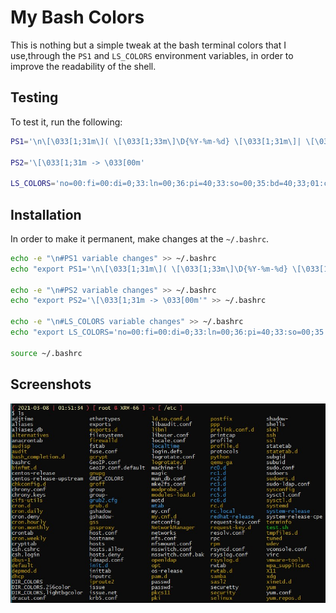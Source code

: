 # My Bash Colors

This is nothing but a simple tweak at the bash terminal colors that I use,through the `PS1` and `LS_COLORS` environment variables, in order to improve the readability of the shell.

## Testing

To test it, run the following:

```bash
PS1='\n\[\033[1;31m\]( \[\033[1;33m\]\D{%Y-%m-%d} \[\033[1;31m\]| \[\033[1;33m\]\t \[\033[1;31m\]) [ \[\033[1;33m\]\u\[\033[1;31m\] @ \[\033[1;33m\]\h\[\033[1;31m\] ] -> [ \[\033[1;33m\]\w\[\033[1;31m\] ]\[\033[00m\]\n\$ '

PS2='\[\033[1;31m -> \033[00m'

LS_COLORS='no=00:fi=00:di=0;33:ln=00;36:pi=40;33:so=00;35:bd=40;33;01:cd=40;33;01:or=01;05;37;41:mi=01;05;37;41:ex=1;32:*.cmd=00;32:*.exe=00;32:*.com=00;32:*.btm=00;32:*.bat=00;32:*.sh=00;32:*.csh=00;32:*.tar=00;31:*.tgz=00;31:*.arj=00;31:*.taz=00;31:*.lzh=00;31:*.zip=00;31:*.z=00;31:*.Z=00;31:*.gz=00;31:*.bz2=00;31:*.bz=00;31:*.tz=00;31:*.rpm=00;31:*.cpio=00;31:*.jpg=00;35:*.gif=00;35:*.bmp=00;35:*.xbm=00;35:*.xpm=00;35:*.png=00;35:*.tif=00;35:'
```

## Installation

In order to make it permanent, make changes at the `~/.bashrc`.

```bash
echo -e "\n#PS1 variable changes" >> ~/.bashrc
echo "export PS1='\n\[\033[1;31m\]( \[\033[1;33m\]\D{%Y-%m-%d} \[\033[1;31m\]| \[\033[1;33m\]\t \[\033[1;31m\]) [ \[\033[1;33m\]\u\[\033[1;31m\] @ \[\033[1;33m\]\h\[\033[1;31m\] ] -> [ \[\033[1;33m\]\w\[\033[1;31m\] ]\[\033[00m\]\n\$ '" >> ~/.bashrc

echo -e "\n#PS2 variable changes" >> ~/.bashrc
echo "export PS2='\[\033[1;31m -> \033[00m'" >> ~/.bashrc

echo -e "\n#LS_COLORS variable changes" >> ~/.bashrc
echo "export LS_COLORS='no=00:fi=00:di=0;33:ln=00;36:pi=40;33:so=00;35:bd=40;33;01:cd=40;33;01:or=01;05;37;41:mi=01;05;37;41:ex=1;32:*.cmd=00;32:*.exe=00;32:*.com=00;32:*.btm=00;32:*.bat=00;32:*.sh=00;32:*.csh=00;32:*.tar=00;31:*.tgz=00;31:*.arj=00;31:*.taz=00;31:*.lzh=00;31:*.zip=00;31:*.z=00;31:*.Z=00;31:*.gz=00;31:*.bz2=00;31:*.bz=00;31:*.tz=00;31:*.rpm=00;31:*.cpio=00;31:*.jpg=00;35:*.gif=00;35:*.bmp=00;35:*.xbm=00;35:*.xpm=00;35:*.png=00;35:*.tif=00;35:'" >> ~/.bashrc

source ~/.bashrc
```

## Screenshots

![Example - Screenshot](example.jpg)
